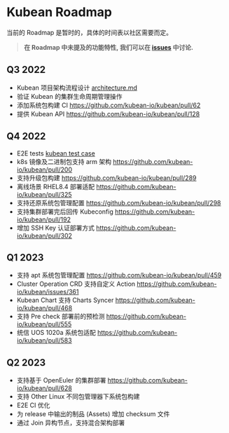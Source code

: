 # Kubean Roadmap

当前的 Roadmap 是暂时的，具体的时间表以社区需要而定。

> **在 Roadmap 中未提及的功能特性, 我们可以在 [issues](https://github.com/kubean-io/kubean/issues) 中讨论.**

## Q3 2022
* Kubean 项目架构流程设计 [architecture.md](https://github.com/kubean-io/kubean/blob/main/docs/en/architecture.md)
* 验证 Kubean 的集群生命周期管理操作
* 添加系统包构建 CI https://github.com/kubean-io/kubean/pull/62
* 提供 Kubean API https://github.com/kubean-io/kubean/pull/128


## Q4 2022
* E2E tests [kubean test case](https://github.com/kubean-io/kubean/blob/main/docs/test/kubean_testcase.md)
* k8s 镜像及二进制包支持 arm 架构 https://github.com/kubean-io/kubean/pull/200
* 支持升级包构建 https://github.com/kubean-io/kubean/pull/289
* 离线场景 RHEL8.4 部署适配 https://github.com/kubean-io/kubean/pull/325
* 支持还原系统包管理配置 https://github.com/kubean-io/kubean/pull/298
* 支持集群部署完后回传 Kubeconfig https://github.com/kubean-io/kubean/pull/192
* 增加 SSH Key 认证部署方式 https://github.com/kubean-io/kubean/pull/302


## Q1 2023
* 支持 apt 系统包管理配置 https://github.com/kubean-io/kubean/pull/459
* Cluster Operation CRD 支持自定义 Action https://github.com/kubean-io/kubean/issues/361
* Kubean Chart 支持 Charts Syncer https://github.com/kubean-io/kubean/pull/468
* 支持 Pre check 部署前的预检测 https://github.com/kubean-io/kubean/pull/555
* 统信 UOS 1020a 系统包适配 https://github.com/kubean-io/kubean/pull/583


## Q2 2023
* 支持基于 OpenEuler 的集群部署 https://github.com/kubean-io/kubean/pull/628
* 支持 Other Linux 不同包管理器下系统包构建
* E2E CI 优化
* 为 release 中输出的制品 (Assets) 增加 checksum 文件
* 通过 Join 异构节点，支持混合架构部署
